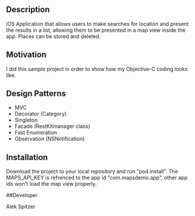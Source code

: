## Description

iOS Application that allows users to make searches for location and present the results in a list, allowing them to be presented in a map view inside the app. Places can be stored and deleted.

## Motivation
I did this sample project in order to show how my Objective-C coding looks like.

## Design Patterns

- MVC
- Decorator (Category)
- Singleton
- Facade (RestKitmanager class)
- Fast Enumeration
- Observation (NSNotification)

## Installation

Download the project to your local repository and run "pod install".
The MAPS_API_KEY is refrenced to the app id "com.mapsdemo.app", other app ids won't load the map view properly.


##Developer

Alek Spitzer